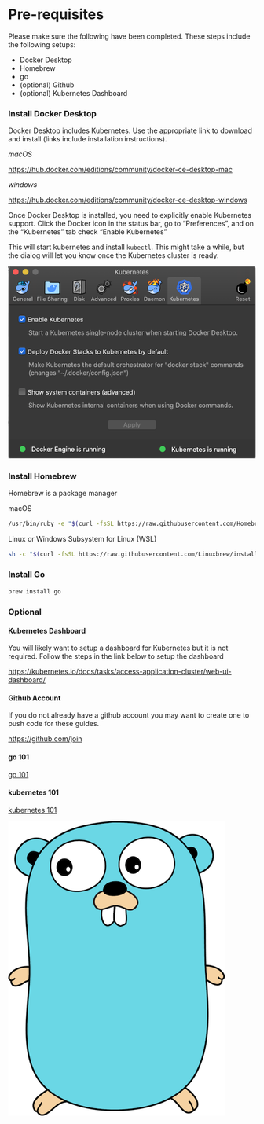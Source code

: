 # Pre-requisites 

Please make sure the following have been completed. These steps include the 
following setups:
- Docker Desktop
- Homebrew
- go
- (optional) Github
- (optional) Kubernetes Dashboard


### Install Docker Desktop

Docker Desktop includes Kubernetes. Use the appropriate link to download and install (links include installation instructions).

*macOS*

https://hub.docker.com/editions/community/docker-ce-desktop-mac

*windows*

https://hub.docker.com/editions/community/docker-ce-desktop-windows

Once Docker Desktop is installed, you need to explicitly enable Kubernetes support. Click the Docker icon in the status 
bar, go to “Preferences”, and on the “Kubernetes” tab check “Enable Kubernetes”

This will start kubernetes and install `kubectl`.  This might take a while, but the dialog will let you know once the 
Kubernetes cluster is ready.


![Kubernetes Running](screens/docker-desktop-k8s-running.png)
 
### Install Homebrew 
Homebrew is a package manager

macOS
```bash
/usr/bin/ruby -e "$(curl -fsSL https://raw.githubusercontent.com/Homebrew/install/master/install)"
```

Linux or Windows Subsystem for Linux (WSL)
```bash
sh -c "$(curl -fsSL https://raw.githubusercontent.com/Linuxbrew/install/master/install.sh)"
```

### Install Go

```bash
brew install go
```

### Optional

#### Kubernetes Dashboard

You will likely want to setup a dashboard for Kubernetes but it is not required. Follow the steps in the link below to setup the dashboard

https://kubernetes.io/docs/tasks/access-application-cluster/web-ui-dashboard/


#### Github Account

If you do not already have a github account you may want to create one to push code for these guides.

https://github.com/join

#### go 101

[go 101](go-101.md)

#### kubernetes 101

[kubernetes 101](k8s-101.md)


![gopher](images/gopher.png)